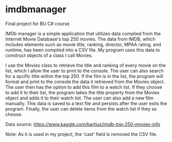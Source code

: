 # imdbmanager
Final project for BU C# course

IMDb manager is a simple application that utilizes data complied from the Internet Movie Database's top 250 movies. The data from IMDB, which includes elements such as movie title, ranking, director, MPAA rating, and runtime, has been complied into a CSV file. My program uses this data to construct objects of a class I call Movies. 

I use the Movies class to retrieve the title and ranking of every movie on the list, which I allow the user to print to the console. The user can also search for a spcific title within the top 250. If the film is in the list, the program will format and print to the console the data it retrieved from the Movies object. The user then has the option to add this film to a watch list. If they choose to add it to their list, the program takes the title property from the Movies object and adds it to their watch list. The user can also add a new film manually. This data is saved to a text file and persists after the user exits the program. Finally, the user can delete items from the watch list if they so choose. 

Data source:
https://www.kaggle.com/bartius/imdb-top-250-movies-info

Note: As it is used in my project, the 'cast' field is removed the CSV file. 
